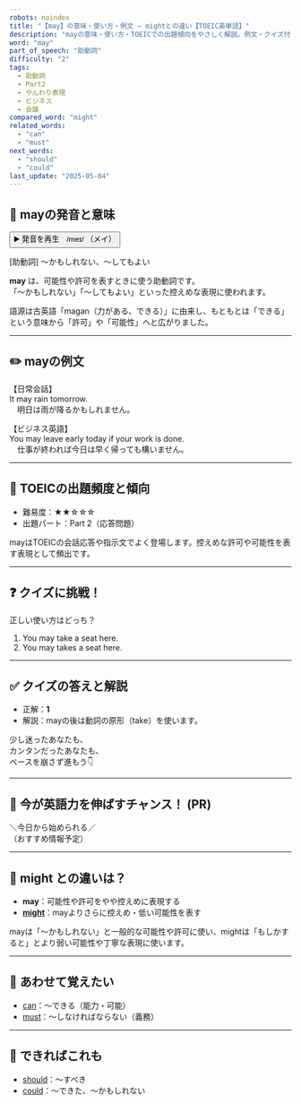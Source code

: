 ```yaml
---
robots: noindex
title: "【may】の意味・使い方・例文 ― mightとの違い【TOEIC英単語】"
description: "mayの意味・使い方・TOEICでの出題傾向をやさしく解説。例文・クイズ付きでmightとの違いもわかりやすく学べます。"
word: "may"
part_of_speech: "助動詞"
difficulty: "2"
tags:
  - 助動詞
  - Part2
  - やんわり表現
  - ビジネス
  - 会議
compared_word: "might"
related_words:
  - "can"
  - "must"
next_words:
  - "should"
  - "could"
last_update: "2025-05-04"
---
```


## 🔰 mayの発音と意味

<button class="play-audio" onclick="playTTS('may')">
  <span class="play-audio-main">
    ▶️ 発音を再生　/meɪ/
  </span>
  <span class="play-audio-sub">
    （メイ）
  </span>
</button>

[助動詞] ～かもしれない、～してもよい

**may** は、可能性や許可を表すときに使う助動詞です。  
「～かもしれない」「～してもよい」といった控えめな表現に使われます。

語源は古英語「magan（力がある、できる）」に由来し、もともとは「できる」という意味から「許可」や「可能性」へと広がりました。

---

## ✏️ mayの例文

【日常会話】  
It may rain tomorrow.  
　明日は雨が降るかもしれません。

【ビジネス英語】  
You may leave early today if your work is done.  
　仕事が終われば今日は早く帰っても構いません。

---

## 🎯 TOEICの出題頻度と傾向

- 難易度：★★☆☆☆
- 出題パート：Part 2（応答問題）

mayはTOEICの会話応答や指示文でよく登場します。控えめな許可や可能性を表す表現として頻出です。

---

## ❓ クイズに挑戦！

正しい使い方はどっち？

1. You may take a seat here.  
2. You may takes a seat here.

---

## ✅ クイズの答えと解説

- 正解：**1**
- 解説：mayの後は動詞の原形（take）を使います。

少し迷ったあなたも、  
カンタンだったあなたも、  
ペースを崩さず進もう👇️

---

## 🚀 今が英語力を伸ばすチャンス！ (PR)

<div class="info-center">
＼今日から始められる／<br>  
（おすすめ情報予定）
</div>

---

## 🤔  might との違いは？

- **may**：可能性や許可をやや控えめに表現する
- **[might](/word/might)**：mayよりさらに控えめ・低い可能性を表す

mayは「～かもしれない」と一般的な可能性や許可に使い、mightは「もしかすると」とより弱い可能性や丁寧な表現に使います。

---

## 🧩 あわせて覚えたい

- [can](/word/can)：～できる（能力・可能）
- [must](/word/must)：～しなければならない（義務）

---

## 📖 できればこれも

- [should](/word/should)：～すべき
- [could](/word/could)：～できた、～かもしれない

<!-- cvid: aid18_bid10 -->
